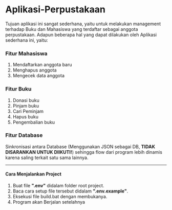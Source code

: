 # Aplikasi-Perpustakaan
Tujuan aplikasi ini sangat sederhana, yaitu untuk melakukan 
management terhadap Buku dan Mahasiswa yang terdaftar sebagai
anggota perpustakaan. Adapun beberapa hal yang dapat 
dilakukan oleh Aplikasi sederhana ini, yaitu:

### Fitur Mahasiswa

1. Mendaftarkan anggota baru 
2. Menghapus anggota 
3. Mengecek data anggota

### Fitur Buku

1. Donasi buku
2. Pinjam buku
3. Cari Peminjam
4. Hapus buku
5. Pengembalian buku

### Fitur Database

Sinkronisasi antara Database (Menggunakan JSON sebagai DB,
**TIDAK DISARANKAN UNTUK DIIKUTI!**)
sehingga flow dari program lebih dinamis karena saling
terkait satu sama lainnya.

***

#### Cara Menjalankan Project

1. Buat file **".env"** didalam folder root project.
2. Baca cara setup file tersebut didalam **".env.example"**.
3. Eksekusi file build.bat dengan membukanya.
4. Program akan Berjalan setelahnya